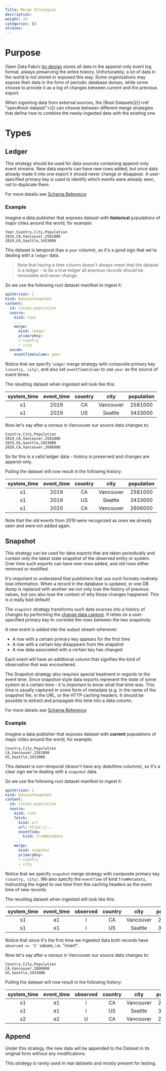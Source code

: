 ```yaml
---
Title: Merge Strategies
description:
weight: 20
categories: []
aliases:
---
```


# Purpose

Open Data Fabric [by design](https://github.com/kamu-data/open-data-fabric/blob/master/open-data-fabric.md#nature-of-data) stores all data in the append-only event log format, always preserving the entire history. Unfortunately, a lot of data in the world is not stored or exposed this way. Some organizations may expose their data in the form of periodic database dumps, while some choose to provide it as a log of changes between current and the previous export.

When ingesting data from external sources, the [Root Datasets]({{<ref "spec#root-dataset">}}) can choose between different merge strategies that define how to combine the newly-ingested data with the existing one.

# Types

## Ledger
This strategy should be used for data sources containing append-only event streams. New data exports can have new rows added, but once data already made it into one export it should never change or disappear. A user-specified primary key is used to identify which events were already seen, not to duplicate them.

For more details see [Schema Reference](https://github.com/kamu-data/open-data-fabric/blob/master/open-data-fabric.md#mergestrategy-schema)

<!-- TODO: Describe what happens if historical records were modified by the publisher --->

### Example <!-- omit in toc -->

Imagine a data publisher that exposes dataset with **historical** populations of major cities around the world, for example:

```csv
Year,Country,City,Population
2019,CA,Vancouver,2581000
2019,US,Seattle,3433000
```

This dataset is temporal (has a `year` column), so it's a good sign that we're dealing with a `ledger` data.

> Note that having a time column doesn't always mean that the dataset is a ledger - to be a true ledger all previous records should be immutable and never change.

So we use the following root dataset manifest to ingest it:

```yaml
apiVersion: 1
kind: DatasetSnapshot
content:
  id: cities-population
  source:
    kind: root
    ...
    merge:
      kind: ledger
      primaryKey:
      - country
      - city
  vocab:
    eventTimeColumn: year
```

Notice that we specify `ledger` merge strategy with composite primary key `(country, city)`, and also set `eventTimeColumn` to use `year` as the source of event times.

The resulting dataset when ingested will look like this:

| system_time | event_time | country |   city    | population |
| :---------: | :--------: | :-----: | :-------: | :--------: |
|     s1      |    2019    |   CA    | Vancouver |  2581000   |
|     s1      |    2019    |   US    |  Seattle  |  3433000   |

Now let's say after a census in Vancouver our source data changes to:

```csv
Country,City,Population
2019,CA,Vancouver,2581000
2019,US,Seattle,3433000
2020,CA,Vancouver,2606000
```

So far this is a valid ledger data - history is preserved and changes are append-only.

Pulling the dataset will now result in the following history:

| system_time | event_time | country |   city    | population |
| :---------: | :--------: | :-----: | :-------: | :--------: |
|     s1      |    2019    |   CA    | Vancouver |  2581000   |
|     s1      |    2019    |   US    |  Seattle  |  3433000   |
|     s1      |    2020    |   CA    | Vancouver |  2606000   |

Note that the old events from 2019 were recognized as ones we already seen and were not added again.

## Snapshot
This strategy can be used for data exports that are taken periodically and contain only the latest state snapshot of the observed entity or system. Over time such exports can have new rows added, and old rows either removed or modified.

It's important to understand that publishers that use such formats routinely lose information. When a record in the database is updated, or one DB dump is replaced with another we not only lose the history of previous values, but you also lose the context of why those changes happened. This is a really bad default!

The `snapshot` strategy transforms such data sources into a history of changes by performing the [change data capture](https://en.wikipedia.org/wiki/Change_data_capture). It relies on a user-specified primary key to correlate the rows between the two snapshots.

A new event is added into the output stream whenever:

- A row with a certain primary key appears for the first time
- A row with a certain key disappears from the snapshot
- A row data associated with a certain key has changed

Each event will have an additional column that signifies the kind of observation that was encountered.

The Snapshot strategy also requires special treatment in regards to the event time. Since snapshot-style data exports represent the state of some system at a certain time - it is important to know what that time was. This time is usually captured in some form of metadata (e.g. in the name of the snapshot file, in the URL, or the HTTP caching headers. It should be possible to extract and propagate this time into a data column.

<!-- TODO: Describe event time sources --->

For more details see [Schema Reference](https://github.com/kamu-data/open-data-fabric/blob/master/open-data-fabric.md#mergestrategy-schema)

### Example <!-- omit in toc -->

Imagine a data publisher that exposes dataset with **current** populations of major cities around the world, for example:

```csv
Country,City,Population
CA,Vancouver,2581000
US,Seattle,3433000
```

This dataset is non-temporal (doesn't have any date/time columns), so it's a clear sign we're dealing with a `snapshot` data.

So we use the following root dataset manifest to ingest it:

```yaml
apiVersion: 1
kind: DatasetSnapshot
content:
  id: cities-population
  source:
    kind: root
    fetch:
      kind: url
      url: https://...
      eventTime:
        kind: fromMetadata
    ...
    merge:
      kind: snapshot
      primaryKey:
      - country
      - city
```

Notice that we specify `snapshot` merge strategy with composite primary key `(country, city)`. We also specify the `eventTime` of kind `fromMetadata`, instructing the ingest to use time from the caching headers as the event time of new records.

The resulting dataset when ingested will look like this:

| system_time | event_time | observed | country |   city    | population |
| :---------: | :--------: | :------: | :-----: | :-------: | :--------: |
|     s1      |     e1     |    I     |   CA    | Vancouver |  2581000   |
|     s1      |     e1     |    I     |   US    |  Seattle  |  3433000   |

Notice that since it's the first time we ingested data both records have `observed == 'I'` values, i.e. "insert".

Now let's say after a census in Vancouver our source data changes to:

```csv
Country,City,Population
CA,Vancouver,2606000
US,Seattle,3433000
```

Pulling the dataset will now result in the following history:

| system_time | event_time | observed | country |   city    | population |
| :---------: | :--------: | :------: | :-----: | :-------: | :--------: |
|     s1      |     e1     |    I     |   CA    | Vancouver |  2581000   |
|     s1      |     e1     |    I     |   US    |  Seattle  |  3433000   |
|     s2      |     e2     |    U     |   CA    | Vancouver |  2606000   |


## Append
Under this strategy, the new data will be appended to the Dataset in its original form without any modifications.

This strategy is rarely used in real datasets and mostly present for testing.